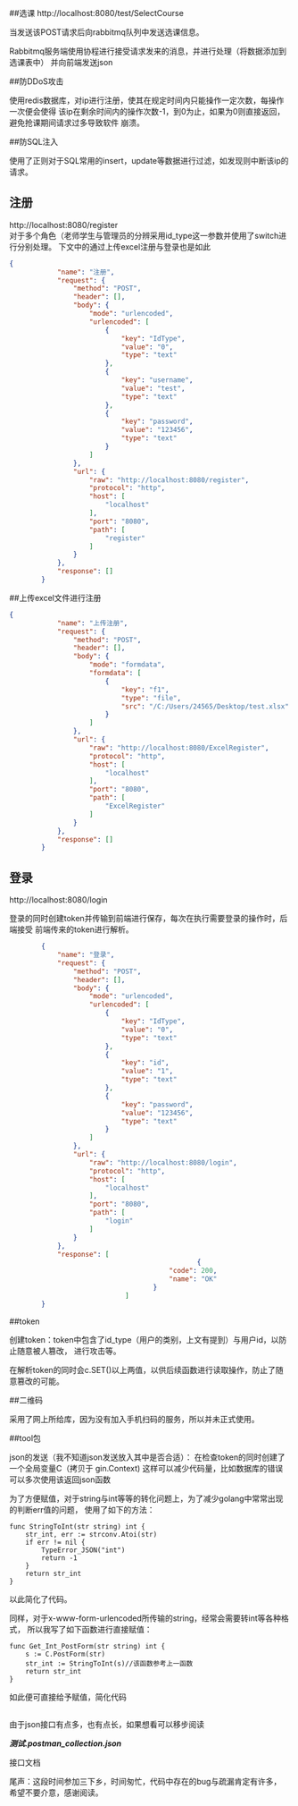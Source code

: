 ##选课
http://localhost:8080/test/SelectCourse

当发送该POST请求后向rabbitmq队列中发送选课信息。

Rabbitmq服务端使用协程进行接受请求发来的消息，并进行处理（将数据添加到选课表中）
并向前端发送json

##防DDoS攻击

使用redis数据库，对ip进行注册，使其在规定时间内只能操作一定次数，每操作一次便会使得
该ip在剩余时间内的操作次数-1，到0为止，如果为0则直接返回，避免抢课期间请求过多导致软件
崩溃。

##防SQL注入

使用了正则对于SQL常用的insert，update等数据进行过滤，如发现则中断该ip的请求。


## 注册   
http://localhost:8080/register  
对于多个角色（老师学生与管理员的分辨采用id_type这一参数并使用了switch进行分别处理。
下文中的通过上传excel注册与登录也是如此
```json
{
			"name": "注册",
			"request": {
				"method": "POST",
				"header": [],
				"body": {
					"mode": "urlencoded",
					"urlencoded": [
						{
							"key": "IdType",
							"value": "0",
							"type": "text"
						},
						{
							"key": "username",
							"value": "test",
							"type": "text"
						},
						{
							"key": "password",
							"value": "123456",
							"type": "text"
						}
					]
				},
				"url": {
					"raw": "http://localhost:8080/register",
					"protocol": "http",
					"host": [
						"localhost"
					],
					"port": "8080",
					"path": [
						"register"
					]
				}
			},
			"response": []
		}
```

##上传excel文件进行注册
```json
{
			"name": "上传注册",
			"request": {
				"method": "POST",
				"header": [],
				"body": {
					"mode": "formdata",
					"formdata": [
						{
							"key": "f1",
							"type": "file",
							"src": "/C:/Users/24565/Desktop/test.xlsx"
						}
					]
				},
				"url": {
					"raw": "http://localhost:8080/ExcelRegister",
					"protocol": "http",
					"host": [
						"localhost"
					],
					"port": "8080",
					"path": [
						"ExcelRegister"
					]
				}
			},
			"response": []
		}
```

## 登录
http://localhost:8080/login

登录的同时创建token并传输到前端进行保存，每次在执行需要登录的操作时，后端接受
前端传来的token进行解析。

```json
		{
			"name": "登录",
			"request": {
				"method": "POST",
				"header": [],
				"body": {
					"mode": "urlencoded",
					"urlencoded": [
						{
							"key": "IdType",
							"value": "0",
							"type": "text"
						},
						{
							"key": "id",
							"value": "1",
							"type": "text"
						},
						{
							"key": "password",
							"value": "123456",
							"type": "text"
						}
					]
				},
				"url": {
					"raw": "http://localhost:8080/login",
					"protocol": "http",
					"host": [
						"localhost"
					],
					"port": "8080",
					"path": [
						"login"
					]
				}
			},
			"response": [ 
                                               {
                         				"code": 200,
                         				"name": "OK"
                         			}
                             ]
		}

```   

##token

创建token：token中包含了id_type（用户的类别，上文有提到）与用户id，以防止随意被人篡改，
进行攻击等。

在解析token的同时会c.SET()以上两值，以供后续函数进行读取操作，防止了随意篡改的可能。 

##二维码

采用了网上所给库，因为没有加入手机扫码的服务，所以并未正式使用。

##tool包

json的发送（我不知道json发送放入其中是否合适）：
在检查token的同时创建了一个全局变量C（拷贝于 gin.Context)
这样可以减少代码量，比如数据库的错误可以多次使用该返回json函数

为了方便赋值，对于string与int等等的转化问题上，为了减少golang中常常出现的判断err值的问题，
使用了如下的方法：
```
func StringToInt(str string) int {
	str_int, err := strconv.Atoi(str)
	if err != nil {
		TypeError_JSON("int")
		return -1
	}
	return str_int
}
```
以此简化了代码。

同样，对于x-www-form-urlencoded所传输的string，经常会需要转int等各种格式，
所以我写了如下函数进行直接赋值：
```
func Get_Int_PostForm(str string) int {
	s := C.PostForm(str)
	str_int := StringToInt(s)//该函数参考上一函数
	return str_int
}
```
如此便可直接给予赋值，简化代码

##

由于json接口有点多，也有点长，如果想看可以移步阅读 

***测试.postman_collection.json***

接口文档

尾声：这段时间参加三下乡，时间匆忙，代码中存在的bug与疏漏肯定有许多，
希望不要介意，感谢阅读。


